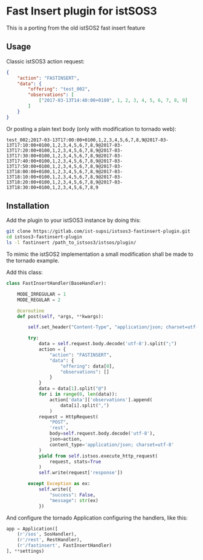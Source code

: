 # Fast Insert plugin for istSOS3

This is a porting from the old istSOS2 fast insert feature

## Usage

Classic istSOS3 action request:

```json
{
    "action": "FASTINSERT",
    "data": {
    	"offering": "test_002",
    	"observations": [
    		["2017-03-13T14:40:00+0100", 1, 2, 3, 4, 5, 6, 7, 8, 9]
    	]
    }
}
```

Or posting a plain text body (only with modification to tornado web):

```
test_002;2017-03-13T17:00:00+0100,1,2,3,4,5,6,7,8,9@2017-03-13T17:10:00+0100,1,2,3,4,5,6,7,8,9@2017-03-13T17:20:00+0100,1,2,3,4,5,6,7,8,9@2017-03-13T17:30:00+0100,1,2,3,4,5,6,7,8,9@2017-03-13T17:40:00+0100,1,2,3,4,5,6,7,8,9@2017-03-13T17:50:00+0100,1,2,3,4,5,6,7,8,9@2017-03-13T18:00:00+0100,1,2,3,4,5,6,7,8,9@2017-03-13T18:10:00+0100,1,2,3,4,5,6,7,8,9@2017-03-13T18:20:00+0100,1,2,3,4,5,6,7,8,9@2017-03-13T18:30:00+0100,1,2,3,4,5,6,7,8,9
```


## Installation

Add the plugin to your istSOS3 instance by doing this:

```bash
git clone https://gitlab.com/ist-supsi/istsos3-fastinsert-plugin.git
cd istsos3-fastinsert-plugin
ls -l fastinsert /path_to_istsos3/istsos/plugin/
```

To mimic the istSOS2 implementation a small modification shall be made to the
tornado example.

Add this class:

```python
class FastInsertHandler(BaseHandler):

    MODE_IRREGULAR = 1
    MODE_REGULAR = 2

    @coroutine
    def post(self, *args, **kwargs):

        self.set_header("Content-Type", "application/json; charset=utf-8")

        try:
            data = self.request.body.decode('utf-8').split(";")
            action = {
                "action": "FASTINSERT",
                "data": {
                    "offering": data[0],
                    "observations": []
                }
            }
            data = data[1].split("@")
            for i in range(0, len(data)):
                action['data']['observations'].append(
                    data[i].split(",")
                )
            request = HttpRequest(
                "POST",
                'rest',
                body=self.request.body.decode('utf-8'),
                json=action,
                content_type='application/json; charset=utf-8'
            )
            yield from self.istsos.execute_http_request(
                request, stats=True
            )
            self.write(request['response'])

        except Exception as ex:
            self.write({
                "success": False,
                "message": str(ex)
            })
```

And configure the tornado Application configuring the handlers, like this:


```python
app = Application([
    (r'/sos', SosHandler),
    (r'/rest', RestHandler),
    (r'/fastinsert', FastInsertHandler)
], **settings)

```
